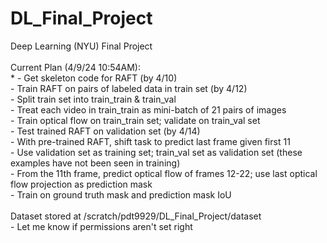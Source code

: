 # DL_Final_Project
Deep Learning (NYU) Final Project \
\
Current Plan (4/9/24 10:54AM): \
    * - Get skeleton code for RAFT (by 4/10) \
    - Train RAFT on pairs of labeled data in train set (by 4/12) \
        - Split train set into train_train & train_val \
        - Treat each video in train_train as mini-batch of 21 pairs of images \
        - Train optical flow on train_train set; validate on train_val set \
    - Test trained RAFT on validation set (by 4/14) \
        - With pre-trained RAFT, shift task to predict last frame given first 11 \
            - Use validation set as training set; train_val set as validation set (these examples have not been seen in training) \
            - From the 11th frame, predict optical flow of frames 12-22; use last optical flow projection as prediction mask \
            - Train on ground truth mask and prediction mask IoU \
\
Dataset stored at /scratch/pdt9929/DL_Final_Project/dataset \
    - Let me know if permissions aren't set right
